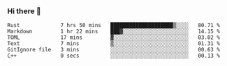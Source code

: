 ### Hi there 👋

<!--
**berkus/berkus** is a ✨ _special_ ✨ repository because its `README.md` (this file) appears on your GitHub profile.

Here are some ideas to get you started:

- 🔭 I’m currently working on ...
- 🌱 I’m currently learning ...
- 👯 I’m looking to collaborate on ...
- 🤔 I’m looking for help with ...
- 💬 Ask me about ...
- 📫 How to reach me: ...
- 😄 Pronouns: ...
- ⚡ Fun fact: ...
-->

<!--START_SECTION:waka-->

```text
Rust             7 hrs 50 mins   ████████████████████▒░░░░   80.71 %
Markdown         1 hr 22 mins    ███▓░░░░░░░░░░░░░░░░░░░░░   14.15 %
TOML             17 mins         ▓░░░░░░░░░░░░░░░░░░░░░░░░   03.02 %
Text             7 mins          ▒░░░░░░░░░░░░░░░░░░░░░░░░   01.31 %
GitIgnore file   3 mins          ░░░░░░░░░░░░░░░░░░░░░░░░░   00.63 %
C++              0 secs          ░░░░░░░░░░░░░░░░░░░░░░░░░   00.13 %
```

<!--END_SECTION:waka-->
